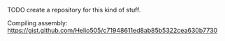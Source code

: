 TODO create a repository for this kind of stuff.


Compiling assembly:
https://gist.github.com/Helio505/c71948611ed8ab85b5322cea630b7730
